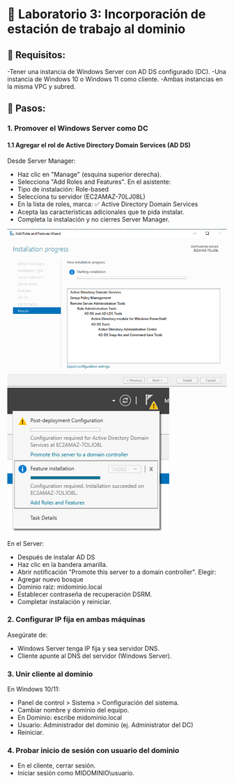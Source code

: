# 🧪 Laboratorio 3: Incorporación de estación de trabajo al dominio
## 🔧 Requisitos:
-Tener una instancia de Windows Server con AD DS configurado (DC).
-Una instancia de Windows 10 o Windows 11 como cliente.
-Ambas instancias en la misma VPC y subred.
## 👣 Pasos:
### 1. Promover el Windows Server como DC
#### 1.1 Agregar el rol de Active Directory Domain Services (AD DS)
Desde Server Manager:
- Haz clic en "Manage" (esquina superior derecha).
- Selecciona "Add Roles and Features".
En el asistente:
- Tipo de instalación: Role-based
- Selecciona tu servidor (EC2AMAZ-70LJ08L)
- En la lista de roles, marca: ✅ Active Directory Domain Services
- Acepta las características adicionales que te pida instalar.
- Completa la instalación y no cierres Server Manager.

![alt text](../img/adds.png)
![alt text](../img/featureinstallation.png)

En el Server:
- Después de instalar AD DS 
- Haz clic en la bandera amarilla.
- Abrir notificación "Promote this server to a domain controller".
Elegir:
- Agregar nuevo bosque
- Dominio raíz: midominio.local
- Establecer contraseña de recuperación DSRM.
- Completar instalación y reiniciar.
### 2. Configurar IP fija en ambas máquinas
Asegúrate de:
- Windows Server tenga IP fija y sea servidor DNS.
- Cliente apunte al DNS del servidor (Windows Server).
### 3. Unir cliente al dominio
En Windows 10/11:
- Panel de control > Sistema > Configuración del sistema.
- Cambiar nombre y dominio del equipo.
- En Dominio: escribe midominio.local
- Usuario: Administrador del dominio (ej. Administrator del DC)
- Reiniciar.
### 4. Probar inicio de sesión con usuario del dominio
- En el cliente, cerrar sesión.
- Iniciar sesión como MIDOMINIO\usuario.